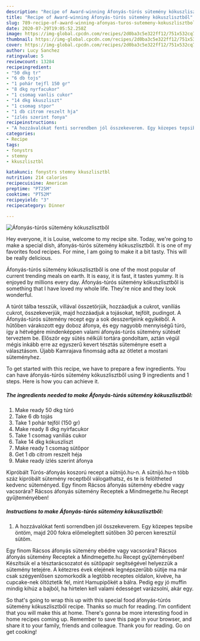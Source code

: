 ```yaml
---
description: "Recipe of Award-winning Áfonyás-túrós sütemény kókuszlisztből"
title: "Recipe of Award-winning Áfonyás-túrós sütemény kókuszlisztből"
slug: 789-recipe-of-award-winning-afonyas-turos-sutemeny-kokuszlisztbol
date: 2020-07-29T19:05:52.258Z
image: https://img-global.cpcdn.com/recipes/2d0ba3c5e322ff12/751x532cq70/afonyas-turos-sutemeny-kokuszlisztbol-recept-foto.jpg
thumbnail: https://img-global.cpcdn.com/recipes/2d0ba3c5e322ff12/751x532cq70/afonyas-turos-sutemeny-kokuszlisztbol-recept-foto.jpg
cover: https://img-global.cpcdn.com/recipes/2d0ba3c5e322ff12/751x532cq70/afonyas-turos-sutemeny-kokuszlisztbol-recept-foto.jpg
author: Lucy Sanchez
ratingvalue: 5
reviewcount: 13284
recipeingredient:
- "50 dkg tr"
- "6 db tojs"
- "1 pohár tejfl 150 gr"
- "8 dkg nyrfacukor"
- "1 csomag vanlis cukor"
- "14 dkg kkuszliszt"
- "1 csomag stpor"
- "1 db citrom reszelt hja"
- "ízlés szerint fonya"
recipeinstructions:
- "A hozzávalókat fenti sorrendben jól összekeverem. Egy közepes tepsibe öntöm, majd 200 fokra előmelegített sütőben 30 percen keresztül sütöm."
categories:
- Recipe
tags:
- fonystrs
- stemny
- kkuszlisztbl

katakunci: fonystrs stemny kkuszlisztbl 
nutrition: 214 calories
recipecuisine: American
preptime: "PT25M"
cooktime: "PT52M"
recipeyield: "3"
recipecategory: Dinner

---
```



![Áfonyás-túrós sütemény kókuszlisztből](https://img-global.cpcdn.com/recipes/2d0ba3c5e322ff12/751x532cq70/afonyas-turos-sutemeny-kokuszlisztbol-recept-foto.jpg)

Hey everyone, it is Louise, welcome to my recipe site. Today, we're going to make a special dish, áfonyás-túrós sütemény kókuszlisztből. It is one of my favorites food recipes. For mine, I am going to make it a bit tasty. This will be really delicious.

Áfonyás-túrós sütemény kókuszlisztből is one of the most popular of current trending meals on earth. It is easy, it is fast, it tastes yummy. It is enjoyed by millions every day. Áfonyás-túrós sütemény kókuszlisztből is something that I have loved my whole life. They're nice and they look wonderful.

A túrót tálba tesszük, villával összetörjük, hozzáadjuk a cukrot, vanílíás cukrot, összekeverjük, majd hozzáadjuk a tojásokat, tejfölt, pudingot. A Áfonyás-túrós sütemény recept egy a sok desszertjeink egyikéből. A hűtőben várakozott egy doboz áfonya, és egy nagyobb mennyiségű túró, így a hétvégére mindenképpen valami áfonyás-túrós sütemény sütését terveztem be. Először egy sütés nélküli tortára gondoltam, aztán végül mégis inkább erre az egyszerű kevert tésztás süteményre esett a választásom. Újabb Kamrajava finomság adta az ötletet a mostani süteményhez.


To get started with this recipe, we have to prepare a few ingredients. You can have áfonyás-túrós sütemény kókuszlisztből using 9 ingredients and 1 steps. Here is how you can achieve it.

<!--inarticleads1-->

##### The ingredients needed to make Áfonyás-túrós sütemény kókuszlisztből:

1. Make ready 50 dkg túró
1. Take 6 db tojás
1. Take 1 pohár tejföl (150 gr)
1. Make ready 8 dkg nyírfacukor
1. Take 1 csomag vaníliás cukor
1. Take 14 dkg kókuszliszt
1. Make ready 1 csomag sütőpor
1. Get 1 db citrom reszelt héja
1. Make ready ízlés szerint áfonya


Kipróbált Túrós-áfonyás koszorú recept a sütnijó.hu-n. A sütnijó.hu-n több száz kipróbált sütemény receptből válogathatsz, és te is felöltheted kedvenc süteményed. Egy finom Rácsos áfonyás sütemény ebédre vagy vacsorára? Rácsos áfonyás sütemény Receptek a Mindmegette.hu Recept gyűjteményében! 

<!--inarticleads2-->

##### Instructions to make Áfonyás-túrós sütemény kókuszlisztből:

1. A hozzávalókat fenti sorrendben jól összekeverem. Egy közepes tepsibe öntöm, majd 200 fokra előmelegített sütőben 30 percen keresztül sütöm.


Egy finom Rácsos áfonyás sütemény ebédre vagy vacsorára? Rácsos áfonyás sütemény Receptek a Mindmegette.hu Recept gyűjteményében! Készítsük el a tésztarácsozatot és sütőpapír segítségével helyezzük a sütemény tetejére. A kétezres évek elejének legnépszerűbb sütije ma már csak szégyenlősen szomorkodik a legtöbb receptes oldalon, kivéve, ha cupcake-nek öltöztetik fel, mint Hamupipőkét a bálra. Pedig egy jó muffin mindig kihúz a bajból, ha hirtelen kell valami édességet varázsolni, akár egy. 

So that's going to wrap this up with this special food áfonyás-túrós sütemény kókuszlisztből recipe. Thanks so much for reading. I'm confident that you will make this at home. There's gonna be more interesting food in home recipes coming up. Remember to save this page in your browser, and share it to your family, friends and colleague. Thank you for reading. Go on get cooking!
